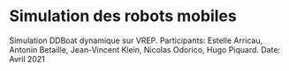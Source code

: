 # Simulation des robots mobiles
Simulation DDBoat dynamique sur VREP.
Participants: Estelle Arricau, Antonin Betaille, Jean-Vincent Klein, Nicolas Odorico, Hugo Piquard.
Date: Avril 2021
